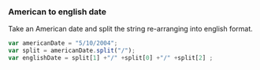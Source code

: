### American to english date
Take an American date and split the string re-arranging into english format.
```js
var americanDate = "5/10/2004";
var split = americanDate.split("/");
var englishDate = split[1] +"/" +split[0] +"/" +split[2] ;
```
